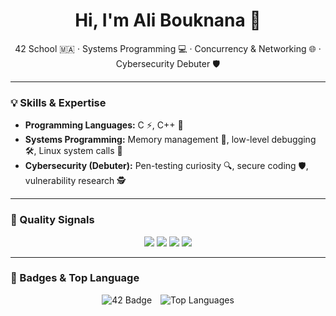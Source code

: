 <!-- STATIC/HUMAN SECTION: safe to edit -->
<h1 align="center">Hi, I'm Ali Bouknana 👋</h1>

<p align="center">
42 School 🇲🇦 · Systems Programming 💻 · Concurrency & Networking 🌐 · Cybersecurity Debuter 🛡️
</p>

---

### 💡 Skills & Expertise

- **Programming Languages:** C ⚡, C++ 🚀
- **Systems Programming:** Memory management 🧠, low-level debugging 🛠️, Linux system calls 🐧  
- **Cybersecurity (Debuter):** Pen-testing curiosity 🔍, secure coding 🛡️, vulnerability research 🕵️

---

### 🧪 Quality Signals

<p align="center">
  <img src="https://img.shields.io/badge/Docs-Ready-brightgreen?style=for-the-badge&logo=readthedocs" />
  <img src="https://img.shields.io/badge/Tests-Automated-blue?style=for-the-badge&logo=githubactions" />
  <img src="https://img.shields.io/badge/Static_Analysis-Clean-critical?style=for-the-badge&logo=sonarqube" />
  <img src="https://img.shields.io/badge/CI-GitHub_Actions-lightgrey?style=for-the-badge&logo=github" />
</p>

---

### 🔗 Badges & Top Language
<p align="center">
  <img src="https://badge.mediaplus.ma/star/abouknan" alt="42 Badge" style="display:inline-block; margin-right:10px;" />
  <img src="https://github-readme-stats.vercel.app/api/top-langs/?username=abouknan&layout=compact&theme=radical" alt="Top Languages" style="display:inline-block;" />
</p>

